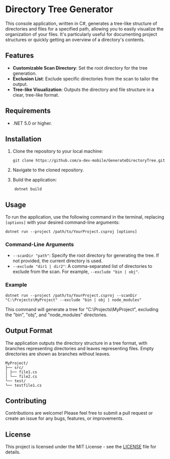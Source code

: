 # Directory Tree Generator

This console application, written in C#, generates a tree-like structure of directories and files for a specified path, allowing you to easily visualize the organization of your files. It's particularly useful for documenting project structures or quickly getting an overview of a directory's contents.

## Features

- **Customizable Scan Directory**: Set the root directory for the tree generation.
- **Exclusion List**: Exclude specific directories from the scan to tailor the output.
- **Tree-like Visualization**: Outputs the directory and file structure in a clear, tree-like format.

## Requirements

- .NET 5.0 or higher.

## Installation

1. Clone the repository to your local machine:

    ```
    git clone https://github.com/a-dev-mobile/GenerateDirectoryTree.git
    ```

2. Navigate to the cloned repository.

3. Build the application:

```
    dotnet build
```

## Usage

To run the application, use the following command in the terminal, replacing `[options]` with your desired command-line arguments:

```
dotnet run --project /path/to/YourProject.csproj [options]
```

### Command-Line Arguments

- `--scanDir "path"`: Specify the root directory for generating the tree. If not provided, the current directory is used.
- `--exclude "dir1 | dir2"`: A comma-separated list of directories to exclude from the scan. For example, `--exclude "bin | obj"`.

### Example

```
dotnet run --project /path/to/YourProject.csproj --scanDir "C:\Projects\MyProject" --exclude "bin | obj | node_modules"
```

This command will generate a tree for "C:\Projects\MyProject", excluding the "bin", "obj", and "node_modules" directories.

## Output Format

The application outputs the directory structure in a tree format, with branches representing directories and leaves representing files. Empty directories are shown as branches without leaves.

```
MyProject/
├── src/
│ ├── file1.cs
│ └── file2.cs
└── test/
└── testfile1.cs
```

## Contributing

Contributions are welcome! Please feel free to submit a pull request or create an issue for any bugs, features, or improvements.

## License

This project is licensed under the MIT License - see the [LICENSE](./LICENSE) file for details.
